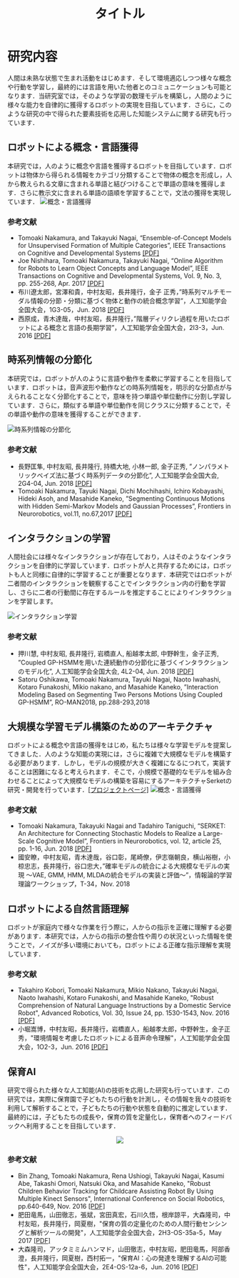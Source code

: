 ﻿---
title: タイトル
layout: default
---

# 研究内容
人間は未熟な状態で生まれ活動をはじめます．そして環境適応しつつ様々な概念や行動を学習し，最終的には言語を用いた他者とのコミュニケーションも可能となります．当研究室では，そのような学習の数理モデルを構築し，人間のように様々な能力を自律的に獲得するロボットの実現を目指しています．さらに，このような研究の中で得られた要素技術を応用した知能システムに関する研究も行っています．

## ロボットによる概念・言語獲得
本研究では，人のように概念や言語を獲得するロボットを目指しています．ロボットは物体から得られる情報をカテゴリ分類することで物体の概念を形成し，人から教えられる文章に含まれる単語と結びつけることで単語の意味を獲得します．さらに教示文に含まれる単語の語順を学習することで，文法の獲得を実現しています．
![概念・言語獲得](imgs/concept_lang.jpg)

### 参考文献
- Tomoaki Nakamura, and Takayuki Nagai, “Ensemble-of-Concept Models for Unsupervised Formation of Multiple Categories”, IEEE Transactions on Cognitive and Developmental Systems [[PDF]](https://ieeexplore.ieee.org/document/8023995)
- Joe Nishihara, Tomoaki Nakamura, Takayuki Nagai, “Online Algorithm for Robots to Learn Object Concepts and Language Model”, IEEE Transactions on Cognitive and Developmental Systems, Vol. 9, No. 3, pp. 255-268, Apr. 2017 [[PDF]](https://ieeexplore.ieee.org/document/7451222)
- 布川遼太郎，宮澤和貴，中村友昭，長井隆行，金子 正秀，”時系列マルチモーダル情報の分節・分類に基づく物体と動作の統合概念学習”，人工知能学会全国大会，1G3-05，Jun. 2018 [[PDF]](https://confit.atlas.jp/guide/event/jsai2018/subject/1G3-05/detail?lang=ja)
- 西原成，青木達哉，中村友昭，長井隆行，”階層ディリクレ過程を用いたロボットによる概念と言語の長期学習”，人工知能学会全国大会，2I3-3，Jun. 2016 [[PDF]](http://www.ai-gakkai.or.jp/jsai2016/webprogram/2016/paper-1074.html)





## 時系列情報の分節化
本研究では，ロボットが人のように言語や動作を柔軟に学習することを目指しています．ロボットは，音声波形や動作などの時系列情報を，明示的な分節点が与えられることなく分節化することで，意味を持つ単語や単位動作に分割し学習しています．さらに，類似する単語や単位動作を同じクラスに分類することで，その単語や動作の意味を獲得することができます．

![時系列情報の分節化](imgs/concept_Segm.png)

### 参考文献
- 長野匡隼, 中村友昭, 長井隆行, 持橋大地, 小林一郎, 金子正秀, ”ノンパラメトリックベイズ法に基づく時系列データの分節化”, 人工知能学会全国大会, 2G4-04, Jun. 2018 [[PDF]](https://confit.atlas.jp/guide/event/jsai2018/subject/2G4-04/detail?lang=ja)
- Tomoaki Nakamura, Tayuki Nagai, Dichi Mochihashi, Ichiro Kobayashi, Hideki Asoh, and Masahide Kaneko, ”Segmenting Continuous Motions with Hidden Semi-Markov Models and Gaussian Processes”, Frontiers in Neurorobotics, vol.11, no.67,2017 [[PDF]](https://www.frontiersin.org/articles/10.3389/fnbot.2017.00067/full)






## インタラクションの学習
人間社会には様々なインタラクションが存在しており，人はそのようなインタラクションを自律的に学習しています．ロボットが人と共存するためには，ロボットも人と同様に自律的に学習することが重要となります．本研究ではロボットが二者間のインタラクションを観察することでインタラクション内の行動を学習し、さらに二者の行動間に存在するルールを推定することによりインタラクションを学習します。

![インタラクション学習](imgs/interaction_model.jpg)

### 参考文献
- 押川慧, 中村友昭, 長井隆行, 岩橋直人, 船越孝太郎, 中野幹生，金子正秀, ”Coupled GP-HSMMを用いた連続動作の分節化に基づくインタラクションのモデル化”, 人工知能学会全国大会, 4L2-04, Jun. 2018 [[PDF]](https://confit.atlas.jp/guide/event/jsai2018/subject/4L2-04/date?lang=ja)
- Satoru Oshikawa, Tomoaki Nakamura, Tayuki Nagai, Naoto Iwahashi, Kotaro Funakoshi, Mikio nakano, and Masahide Kaneko, ”Interaction Modeling Based on Segmenting Two Persons Motions Using Coupled GP-HSMM”, RO-MAN2018, pp.288-293,2018




## 大規模な学習モデル構築のためのアーキテクチャ
ロボットによる概念や言語の獲得をはじめ，私たちは様々な学習モデルを提案してきました．人のような知能の実現には，さらに複雑で大規模なモデルを構築する必要があります．しかし，モデルの規模が大きく複雑になるにつれて，実装することは困難になると考えられます．そこで，小規模で基礎的なモデルを組み合わせることによって大規模なモデルの構築を容易にするアーキテクチャSerketの研究・開発を行っています．[[プロジェクトページ]](http://serket.naka-lab.org/)
![概念・言語獲得](imgs/graphical_models.jpg)

### 参考文献
- Tomoaki Nakamura, Takayuki Nagai and Tadahiro Taniguchi, “SERKET: An Architecture for Connecting Stochastic Models to Realize a Large-Scale Cognitive Model”, Frontiers in Neurorobotics, vol. 12, article 25, pp. 1-16, Jun. 2018 [[PDF]](https://www.frontiersin.org/articles/10.3389/fnbot.2018.00025/full)
- 國安瞭，中村友昭，青木達哉，谷口彰，尾崎僚，伊志嶺朝良，横山裕樹，小椋忠志，長井隆行，谷口忠大，”確率モデルの統合による大規模なモデルの実現 ～VAE, GMM, HMM, MLDAの統合モデルの実装と評価～”，情報論的学習理論ワークショップ，T-34，Nov. 2018





## ロボットによる自然言語理解
ロボットが家庭内で様々な作業を行う際に，人からの指示を正確に理解する必要があります．本研究では，人からの指示の整合性や周りの状況といった情報を使うことで，ノイズが多い環境においても，ロボットによる正確な指示理解を実現しています．

### 参考文献
- Takahiro Kobori, Tomoaki Nakamura, Mikio Nakano, Takayuki Nagai, Naoto Iwahashi, Kotaro Funakoshi, and Masahide Kaneko, "Robust Comprehension of Natural Language Instructions by a Domestic Service Robot", Advanced Robotics, Vol. 30, Issue 24, pp. 1530-1543, Nov. 2016 [[PDF]](https://www.tandfonline.com/doi/abs/10.1080/01691864.2016.1252689?journalCode=tadr20)
- 小堀嵩博，中村友昭，長井隆行，岩橋直人，船越孝太郎，中野幹生，金子正秀，"環境情報を考慮したロボットによる音声命令理解"，人工知能学会全国大会，1O2-3，Jun. 2016 [[PDF]](http://www.ai-gakkai.or.jp/jsai2016/webprogram/2016/paper-568.html)



## 保育AI
研究で得られた様々な人工知能(AI)の技術を応用した研究も行っています．この研究では，実際に保育園で子どもたちの行動を計測し，その情報を我々の技術を利用して解析することで，子どもたちの行動や状態を自動的に推定しています．最終的には，子どもたちの成長や，保育の質を定量化し，保育者へのフィードバックへ利用することを目指しています．

<div align="center">
<img src=imgs/childcare_ai.jpg "子どもたちの行動解析">
</div>

### 参考文献
- Bin Zhang, Tomoaki Nakamura, Rena Ushiogi, Takayuki Nagai, Kasumi Abe, Takashi Omori, Natsuki Oka, and Masahide Kaneko, "Robust Children Behavior Tracking for Childcare Assisting Robot By Using Multiple Kinect Sensors", International Conference on Social Robotics, pp.640-649, Nov. 2016 [[PDF]](https://link.springer.com/chapter/10.1007/978-3-319-47437-3_63)
- 肥田竜馬，山田徹志，張斌，宮田真宏，石川久悟，根岸諒平，大森隆司，中村友昭，長井隆行，岡夏樹，"保育の質の定量化のための人間行動センシングと解析ツールの開発"，人工知能学会全国大会，2H3-OS-35a-5，May 2017 [[PDF]](http://www.ai-gakkai.or.jp/jsai2017/webprogram/2017/pdf/343.pdf)
- 大森隆司，アッタミミムハンマド，山田徹志，中村友昭，肥田竜馬，阿部香澄，長井隆行，岡夏樹，西村拓一，"保育AI：心の発達を理解するAIの可能性"，人工知能学会全国大会，2E4-OS-12a-6，Jun. 2016 [[PDF]](https://www.ai-gakkai.or.jp/jsai2016/webprogram/2016/pdf/735.pdf)